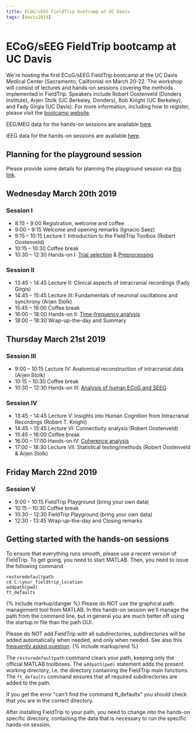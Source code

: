 ```yaml
---
title: ECoG/sEEG FieldTrip bootcamp at UC Davis
tags: [davis2019]
---
```


# ECoG/sEEG FieldTrip bootcamp at UC Davis

We're hosting the first ECoG/sEEG FieldTrip bootcamp at the UC Davis
Medical Center (Sacramento, California) on March 20-22. The workshop
will consist of lectures and hands-on sessions covering the methods
implemented in FieldTrip. Speakers include Robert Oostenveld (Donders
Institute), Arjen Stolk (UC Berkeley, Donders), Bob Knight (UC Berkeley),
and Fady Girgis (UC Davis). For more information, including how to register, please
visit the [bootcamp website](https://saez.faculty.ucdavis.edu/fieldtrip-bootcamp/).

EEG/MEG data for the hands-on sessions are available [here](ftp://ftp.fieldtriptoolbox.org/pub/fieldtrip/workshop/davis2019/).

iEEG data for the hands-on sessions are available [here](https://doi.org/10.5281/zenodo.1201559).

## Planning for the playground session

Please provide some details for planning the playground session via [this link](https://goo.gl/forms/7OThPe2b6oWp00D63).

## Wednesday March 20th 2019

### Session I

- 8:15 – 9:00 Registration, welcome and coffee
- 9:00 – 9:15 Welcome and opening remarks (Ignacio Saez)
- 9:15 – 10:15 Lecture I: Introduction to the FieldTrip Toolbox (Robert Oostenveld)
- 10:15 – 10:30 Coffee break
- 10:30 – 12:30 Hands-on I: [Trial selection](/tutorial/preprocessing) & [Preprocessing](/tutorial/preprocessing_erp)

### Session II

- 13:45 – 14:45 Lecture II: Clinical aspects of intracranial recordings (Fady Girgis)
- 14:45 – 15:45 Lecture III: Fundamentals of neuronal oscillations and synchrony (Arjen Stolk)
- 15:45 – 16:00 Coffee break
- 16:00 – 18:00 Hands-on II: [Time-frequency analysis](/tutorial/timefrequencyanalysis)
- 18:00 – 18:30 Wrap-up-the-day and Summary

## Thursday March 21st 2019

### Session III

- 9:00 – 10:15 Lecture IV: Anatomical reconstruction of intracranial data (Arjen Stolk)
- 10:15 – 10:30 Coffee break
- 10:30 – 12:30 Hands-on III: [Analysis of human ECoG and SEEG](/tutorial/human_ecog)

### Session IV

- 13:45 – 14:45 Lecture V: Insights into Human Cognition from Intracranial Recordings (Robert T. Knight)
- 14:45 – 15:45 Lecture VI: Connectivity analysis (Robert Oostenveld)
- 15:45 – 16:00 Coffee break
- 16:00 – 17:00 Hands-on IV: [Coherence analysis](/tutorial/coherence)
- 17:00 – 18:30 Lecture VII: Statistical testing/methods (Robert Oostenveld & Arjen Stolk)

## Friday March 22nd 2019

### Session V

- 9:00 – 10:15 FieldTrip Playground (bring your own data)
- 10:15 – 10:30 Coffee break
- 10:30 – 12:30 FieldTrip Playground (bring your own data)
- 12:30 - 13:45 Wrap-up-the-day and Closing remarks

## Getting started with the hands-on sessions

To ensure that everything runs smooth, please use a recent version of FieldTrip. To get going, you need to start MATLAB. Then, you need to issue the following command

    restoredefaultpath
    cd C:\your_fieldtrip_location
    addpath(pwd)
    ft_defaults

{% include markup/danger %}
Please do NOT use the graphical path management tool from MATLAB. In this hands-on session we'll manage the path from the command line, but in general you are much better off using the startup.m file than the path GUI.

Please do NOT add FieldTrip with all subdirectories, subdirectories will be added automatically when needed, and only when needed. See also this [frequently asked question](/faq/should_i_add_fieldtrip_with_all_subdirectories_to_my_matlab_path).
{% include markup/end %}

The `restoredefaultpath` command clears your path, keeping only the official MATLAB toolboxes. The `addpath(pwd)` statement adds the present working directory, i.e. the directory containing the FieldTrip main functions. The `ft_defaults` command ensures that all required subdirectories are added to the path.

If you get the error "can't find the command ft_defaults" you should check that you are in the correct directory.

After installing FieldTrip to your path, you need to change into the hands-on specific directory, containing the data that is necessary to run the specific hands-on session.
